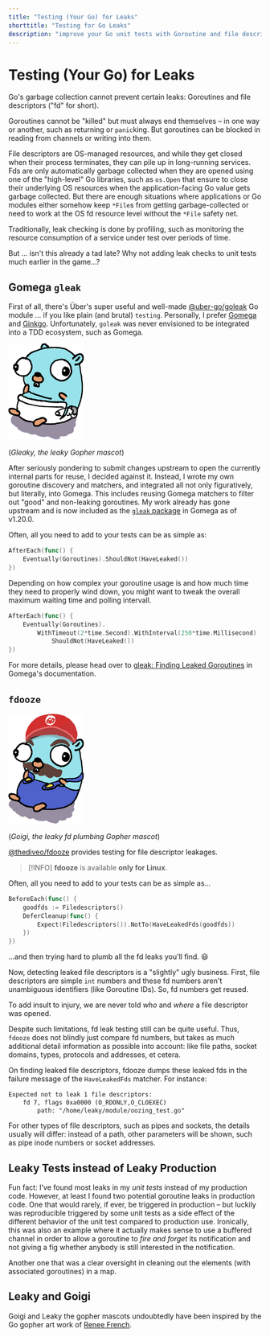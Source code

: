 ```yaml
---
title: "Testing (Your Go) for Leaks"
shorttitle: "Testing for Go Leaks"
description: "improve your Go unit tests with Goroutine and file descriptor leak checking."
---
```


# Testing (Your Go) for Leaks

Go's garbage collection cannot prevent certain leaks: Goroutines and file
descriptors ("fd" for short).

Goroutines cannot be "killed" but must always end themselves – in one way or
another, such as returning or `panic`king. But goroutines can be blocked in
reading from channels or writing into them.

File descriptors are OS-managed resources, and while they get closed when their
process terminates, they can pile up in long-running services. Fds are only
automatically garbage collected when they are opened using one of the
"high-level" Go libraries, such as `os.Open` that ensure to close their
underlying OS resources when the application-facing Go value gets garbage
collected. But there are enough situations where applications or Go modules
either somehow keep `*File`s from getting garbage-collected or need to work at
the OS fd resource level without the `*File` safety net.

Traditionally, leak checking is done by profiling, such as monitoring the
resource consumption of a service under test over periods of time.

But ... isn't this already a tad late? Why not adding leak checks to unit
tests much earlier in the game...?

## Gomega `gleak`


First of all, there's Über's super useful and well-made
[@uber-go/goleak](https://github.com/uber-go/goleak) Go module ... if you like
plain (and brutal) `testing`. Personally, I prefer
[Gomega](https://github.com/onsi/gomega) and
[Ginkgo](https://github.com/onsi/ginkgo). Unfortunately, `goleak` was never
envisioned to be integrated into a TDD ecosystem, such as Gomega.

![Gleaky](_images/gleaky.png)

(_Gleaky, the leaky Gopher mascot_)

After seriously pondering to submit changes upstream to open the currently
internal parts for reuse, I decided against it. Instead, I wrote my own
goroutine discovery and matchers, and integrated all not only figuratively, but
literally, into Gomega. This includes reusing Gomega matchers to filter out
"good" and non-leaking goroutines. My work already has gone upstream and is now
included as the [`gleak`
package](https://onsi.github.io/gomega/#codegleakcode-finding-leaked-goroutines)
in Gomega as of v1.20.0.

Often, all you need to add to your tests can be as simple as:

```go
AfterEach(func() {
    Eventually(Goroutines).ShouldNot(HaveLeaked())
})
```

Depending on how complex your goroutine usage is and how much time they need to
properly wind down, you might want to tweak the overall maximum waiting time and
polling intervall.

```go
AfterEach(func() {
    Eventually(Goroutines).
        WithTimeout(2*time.Second).WithInterval(250*time.Millisecond)
            ShouldNot(HaveLeaked())
})
```

For more details, please head over to [gleak: Finding Leaked
Goroutines](https://onsi.github.io/gomega/#codegleakcode-finding-leaked-goroutines)
in Gomega's documentation.

## `fdooze`

![Goigi](_images/goigi.png)

(_Goigi, the leaky fd plumbing Gopher mascot_)

[@thediveo/fdooze](https://github.com/thediveo/fdooze) provides testing for file
descriptor leakages.

> [!INFO] **fdooze** is available **only for Linux**.

Often, all you need to add to your tests can be as simple as...

```go
BeforeEach(func() {
    goodfds := Filedescriptors()
    DeferCleanup(func() {
        Expect(Filedescriptors()).NotTo(HaveLeakedFds(goodfds))        
    })
})
```

...and then trying hard to plumb all the fd leaks you'll find. 😆

Now, detecting leaked file descriptors is a "slightly" ugly business. First,
file descriptors are simple `int` numbers and these fd numbers aren't
unambiguous identifiers (like Goroutine IDs). So, fd numbers get reused.

To add insult to injury, we are never told _who_ and _where_ a file descriptor
was opened.

Despite such limitations, fd leak testing still can be quite useful. Thus,
`fdooze` does not blindly just compare fd numbers, but takes as much additional
detail information as possible into account: like file paths, socket domains,
types, protocols and addresses, et cetera.

On finding leaked file descriptors, fdooze dumps these leaked fds in the failure
message of the `HaveLeakedFds` matcher. For instance:

```
Expected not to leak 1 file descriptors:
    fd 7, flags 0xa0000 (O_RDONLY,O_CLOEXEC)
        path: "/home/leaky/module/oozing_test.go"
```

For other types of file descriptors, such as pipes and sockets, the details
usually will differ: instead of a path, other parameters will be shown, such as
pipe inode numbers or socket addresses.

## Leaky Tests instead of Leaky Production

Fun fact: I've found most leaks in my _unit tests_ instead of my production
code. However, at least I found two potential goroutine leaks in production
code. One that would rarely, if ever, be triggered in production – but luckily
was reproducible triggered by some unit tests as a side effect of the different
behavior of the unit test compared to production use. Ironically, this was also
an example where it actually makes sense to use a buffered channel in order to
allow a goroutine to _fire and forget_ its notification and not giving a fig
whether anybody is still interested in the notification.

Another one that was a clear oversight in cleaning out the elements (with
associated goroutines) in a map.

## Leaky and Goigi

Goigi and Leaky the gopher mascots undoubtedly have been inspired by the Go
gopher art work of [Renee French](http://reneefrench.blogspot.com/).
